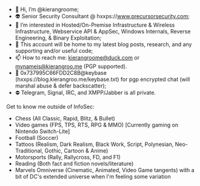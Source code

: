- 👋 Hi, I’m @kierangroome;
- 👽 Senior Security Consultant @ hxxps://www.precursorsecurity.com;
- 👾 I’m interested in Hosted/On-Premise Infrastructure & Wireless Infrastructure, Webservice API & AppSec, Windows Internals, Reverse Engineering, & Binary Exploitation;
- 👻 This account will be home to my latest blog posts, research, and any supporting and/or useful code;
- 📫 How to reach me: kierangroome@duck.com or mynameis@kierangroo.me (PGP supported).
- 🔑 0x737995C66FDD2C8B@keybase (hxxps://blog.kierangroo.me/keybase.txt) for pgp encrypted chat (will marshal abuse & defer backscatter);
- ⛔ Telegram, Signal, IRC, and XMPP/Jabber is all private.




Get to know me outside of InfoSec:
- Chess (All Classic, Rapid, Blitz, & Bullet)
- Video games (FPS, TPS, RTS, RPG & MMO) [Currently gaming on Nintendo Switch-Lite]
- Football (Soccer)
- Tattoos (Realism, Dark Realism, Black Work, Script, Polynesian, Neo-Traditional, Gothic, Cartoon & Anime)
- Motorsports (Rally, Rallycross, FD, and F1)
- Reading (Both fact and fiction novels/literature)
- Marvels Omniverse (Cinematic, Animated, Video Game tangents) with a bit of DC's extended universe when I'm feeling some variation

<!---
kierangroome/kierangroome is a ✨ special ✨ repository because its `README.md` (this file) appears on your GitHub profile.
You can click the Preview link to take a look at your changes.
--->
